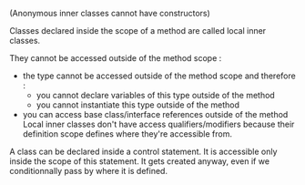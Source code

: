 (Anonymous inner classes cannot have constructors)

Classes declared inside the scope of a method are called local inner classes.

They cannot be accessed outside of the method scope :
- the type cannot be accessed outside of the method scope and therefore :
    - you cannot declare variables of this type outside of the method
    - you cannot instantiate this type outside of the method
- you can access base class/interface references outside of the method
Local inner classes don't have access qualifiers/modifiers because their definition scope defines where they're accessible from.

A class can be declared inside a control statement. It is accessible only inside the scope of this statement. It gets created anyway, even if we conditionnally pass by where it is defined.
